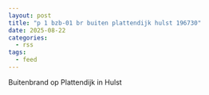 ```yaml
---
layout: post
title: "p 1 bzb-01 br buiten plattendijk hulst 196730"
date: 2025-08-22
categories: 
  - rss
tags: 
  - feed
---
```


Buitenbrand op Plattendijk in Hulst
